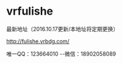 # vrfulishe
最新地址（2016.10.17更新/本地址将定期更换）

http://fulishe.vrbdg.com/

唯一QQ：123664010
--微信：18902058089
